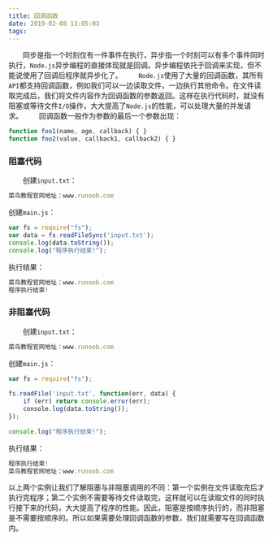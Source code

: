 ```yaml
---
title: 回调函数
date: 2019-02-08 13:05:03
tags:
---
```

&emsp;&emsp;同步是指一个时刻仅有一件事件在执行，异步指一个时刻可以有多个事件同时执行，`Node.js`异步编程的直接体现就是回调。异步编程依托于回调来实现，但不能说使用了回调后程序就异步化了。
&emsp;&emsp;`Node.js`使用了大量的回调函数，其所有`API`都支持回调函数，例如我们可以一边读取文件，一边执行其他命令。在文件读取完成后，我们将文件内容作为回调函数的参数返回。这样在执行代码时，就没有阻塞或等待文件`I/O`操作，大大提高了`Node.js`的性能，可以处理大量的并发请求。
&emsp;&emsp;回调函数一般作为参数的最后一个参数出现：

``` javascript
function foo1(name, age, callback) { }
function foo2(value, callback1, callback2) { }
```

### 阻塞代码

&emsp;&emsp;创建`input.txt`：

``` javascript
菜鸟教程官网地址：www.runoob.com
```

创建`main.js`：

``` javascript
var fs = require("fs");
var data = fs.readFileSync('input.txt');
console.log(data.toString());
console.log("程序执行结束!");
```

执行结果：

``` javascript
菜鸟教程官网地址：www.runoob.com
程序执行结束!
```

### 非阻塞代码

&emsp;&emsp;创建`input.txt`：

``` javascript
菜鸟教程官网地址：www.runoob.com
```

创建`main.js`：

``` javascript
var fs = require("fs");
​
fs.readFile('input.txt', function(err, data) {
    if (err) return console.error(err);
    console.log(data.toString());
});
​
console.log("程序执行结束!");
```

执行结果：

``` javascript
程序执行结束!
菜鸟教程官网地址：www.runoob.com
```

以上两个实例让我们了解阻塞与非阻塞调用的不同：第一个实例在文件读取完后才执行完程序；第二个实例不需要等待文件读取完，这样就可以在读取文件的同时执行接下来的代码，大大提高了程序的性能。因此，阻塞是按顺序执行的，而非阻塞是不需要按顺序的。所以如果需要处理回调函数的参数，我们就需要写在回调函数内。